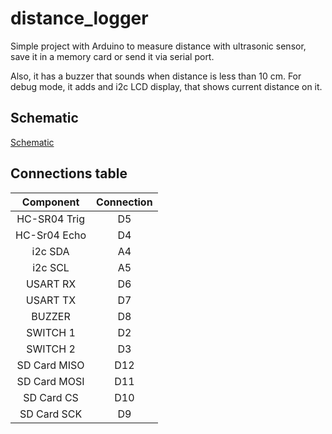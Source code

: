 # distance_logger
Simple project with Arduino to measure distance with ultrasonic sensor, save it in a memory card or send it via serial port.

Also, it has a buzzer that sounds when distance is less than 10 cm. For debug mode, it adds and i2c LCD display, that shows
current distance on it.

## Schematic

[Schematic](distance_logger_bb.png)

## Connections table

|   Component  | Connection |
|:------------:|:----------:|
| HC-SR04 Trig |     D5     |
| HC-Sr04 Echo |     D4     |
|    i2c SDA   |     A4     |
| i2c SCL      | A5         |
| USART RX     | D6         |
| USART TX     | D7         |
| BUZZER       | D8         |
| SWITCH 1     | D2         |
| SWITCH 2     | D3         |
| SD Card MISO | D12        |
| SD Card MOSI | D11        |
| SD Card CS   | D10        |
| SD Card SCK  | D9         |